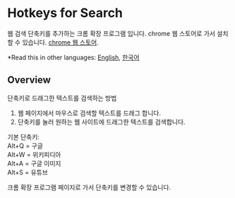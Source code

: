 # Hotkeys for Search
웹 검색 단축키를 추가하는 크롬 확장 프로그램 입니다.
chrome 웹 스토어로 가서 설치할 수 있습니다. [chrome 웹 스토어](https://chrome.google.com/webstore/detail/hotkeys-for-search/gfmeadbjkfhkeklgaomifcaihbhpeido).

*Read this in other languages: [English](README.md), [한국어](README.ko.md)

## Overview

단축키로 드래그한 텍스트를 검색하는 방법
1. 웹 페이지에서 마우스로 검색할 텍스트를 드래그 합니다.
2. 단축키를 눌러 원하는 웹 사이트에 드래그한 텍스트를 검색합니다.

기본 단축키:  
Alt+Q = 구글  
Alt+W = 위키피디아  
Alt+A = 구글 이미지  
Alt+S = 유튜브

크롬 확장 프로그램 페이지로 가서 단축키를 변경할 수 있습니다.
